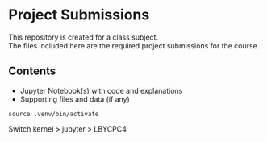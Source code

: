 # Project Submissions

This repository is created for a class subject.  
The files included here are the required project submissions for the course.  

## Contents
- Jupyter Notebook(s) with code and explanations  
- Supporting files and data (if any)  


`source .venv/bin/activate`

Switch kernel > jupyter > LBYCPC4
